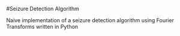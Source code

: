 #Seizure Detection Algorithm

Naive implementation of a seizure detection algorithm using Fourier Transforms written in Python
